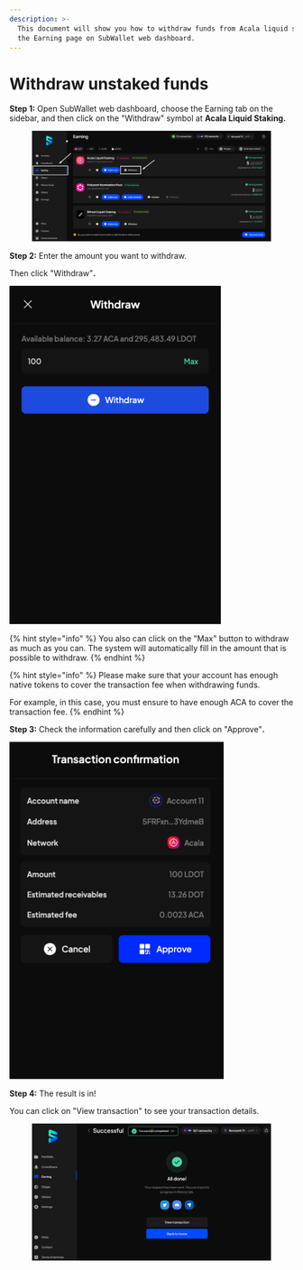 ```yaml
---
description: >-
  This document will show you how to withdraw funds from Acala liquid staking on
  the Earning page on SubWallet web dashboard.
---
```


# Withdraw unstaked funds

**Step 1:** Open SubWallet web dashboard, choose the Earning tab on the sidebar, and then click on the "Withdraw" symbol at **Acala Liquid Staking.**

<figure><img src="../../../.gitbook/assets/image (67).png" alt=""><figcaption></figcaption></figure>

**Step 2:** Enter the amount you want to withdraw.

Then click "Withdraw"**.**

![](<../../../.gitbook/assets/image (145).png>)

{% hint style="info" %}
You also can click on the "Max" button to withdraw as much as you can. The system will automatically fill in the amount that is possible to withdraw.&#x20;
{% endhint %}

{% hint style="info" %}
Please make sure that your account has enough native tokens to cover the transaction fee when withdrawing funds.

For example, in this case, you must ensure to have enough ACA to cover the transaction fee.
{% endhint %}

**Step 3:** Check the information carefully and then click on "Approve"**.**&#x20;

![](<../../../.gitbook/assets/image (146).png>)

**Step 4:** The result is in!

You can click on "View transaction" to see your transaction details.

<figure><img src="../../../.gitbook/assets/image (66).png" alt=""><figcaption></figcaption></figure>
